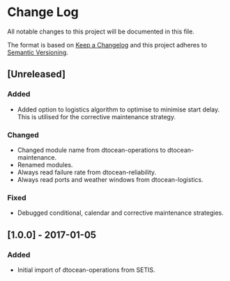 # Change Log

All notable changes to this project will be documented in this file.

The format is based on [Keep a Changelog](http://keepachangelog.com/)
and this project adheres to [Semantic Versioning](http://semver.org/).

## [Unreleased]

### Added

- Added option to logistics algorithm to optimise to minimise start delay. This
  is utilised for the corrective maintenance strategy.

### Changed

- Changed module name from dtocean-operations to dtocean-maintenance.
- Renamed modules.
- Always read failure rate from dtocean-reliability.
- Always read ports and weather windows from dtocean-logistics.

### Fixed

- Debugged conditional, calendar and corrective maintenance strategies.

## [1.0.0] - 2017-01-05

### Added

- Initial import of dtocean-operations from SETIS.
